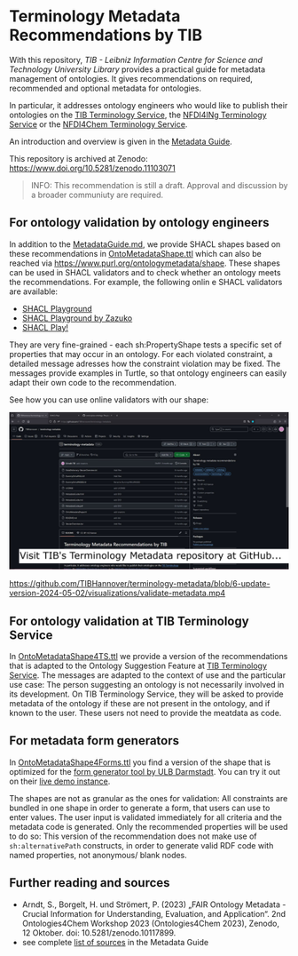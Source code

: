 # Terminology Metadata Recommendations by TIB

With this repository, *TIB - Leibniz Information Centre for Science and Technology University Library* provides a practical guide for metadata management of ontologies. It gives recommendations on required, recommended and optional metadata for ontologies.

In particular, it addresses ontology engineers who would like to publish their ontologies on the [TIB Terminology Service](https://terminology.tib.eu/ts), the [NFDI4INg Terminology Service](https://terminology.nfdi4ing.de/ts/) or the [NFDI4Chem Terminology Service](https://terminology.nfdi4chem.de/ts/).

An introduction and overview is given in the [Metadata Guide](/MetadataGuide.md).

This repository is archived at Zenodo: <https://www.doi.org/10.5281/zenodo.11103071>

> INFO: This recommendation is still a draft. Approval and discussion by a broader communiuty are required.

## For ontology validation by ontology engineers

In addition to the [MetadataGuide.md](/MetadataGuide.md), we provide SHACL shapes based on these recommendations in [OntoMetadataShape.ttl](/OntoMetadataShape.ttl) which can also be reached via <https://www.purl.org/ontologymetadata/shape>. These shapes can be used in SHACL validators and to check whether an ontology meets the recommendations. For example, the following onlin e SHACL validators are available:

* [SHACL Playground](https://shacl.org/playground/)
* [SHACL Playground by Zazuko](https://shacl-playground.zazuko.com/)
* [SHACL Play!](https://shacl-play.sparna.fr/play/)

They are very fine-grained - each sh:PropertyShape tests a specific set of properties that may occur in an ontology. For each violated constraint, a detailed message adresses how the constraint violation may be fixed. The messages provide examples in Turtle, so that ontology engineers can easily adapt their own code to the recommendation.

See how you can use online validators with our shape:

[![Watch the screencast](/visualizations/terminology_metadata-00001.jpg)](https://drive.google.com/file/d/1euRdsdIfCKPV6vAb9ZcNOA-3FA_kvlCr/view?usp=sharing)

<!-- [![Watch the screencast](image)](video url) -->

https://github.com/TIBHannover/terminology-metadata/blob/6-update-version-2024-05-02/visualizations/validate-metadata.mp4

## For ontology validation at TIB Terminology Service

In [OntoMetadataShape4TS.ttl](/OntoMetadataShape4TS.ttl) we provide a version of the recommendations that is adapted to the Ontology Suggestion Feature at [TIB Terminology Service](https://terminology.tib.eu). The messages are adapted to the context of use and the particular use case: The person suggesting an ontology is not necessarily involved in its development. On TIB Terminology Service, they will be asked to provide metadata of the ontology if these are not present in the ontology, and if known to the user. These users not need to provide the meatdata as code.

## For metadata form generators

In [OntoMetadataShape4Forms.ttl](/OntoMetadataShape4Forms.ttl) you find a version of the shape that is optimized for the [form generator tool by ULB Darmstadt](https://github.com/ULB-Darmstadt/shacl-form). You can try it out on their [live demo instance](https://ulb-darmstadt.github.io/shacl-form/#try-your-own).

The shapes are not as granular as the ones for validation: All constraints are bundled in one shape in order to generate a form, that users can use to enter values. The user input is validated immediately for all criteria and the metadata code is generated. Only the recommended properties will be used to do so: This version of the recommendation does not make use of `sh:alternativePath` constructs, in order to generate valid RDF code with named properties, not anonymous/ blank nodes.

## Further reading and sources

* Arndt, S., Borgelt, H. und Strömert, P. (2023) „FAIR Ontology Metadata - Crucial Information for Understanding, Evaluation, and Application“. 2nd Ontologies4Chem Workshop 2023 (Ontologies4Chem 2023), Zenodo, 12 Oktober. doi: 10.5281/zenodo.10117899.
* see complete [list of sources](/MetadataGuide.md#8-sources) in the Metadata Guide
